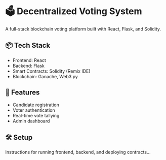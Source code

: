# 🗳️ Decentralized Voting System

A full-stack blockchain voting platform built with React, Flask, and Solidity.

## 📦 Tech Stack
- Frontend: React
- Backend: Flask
- Smart Contracts: Solidity (Remix IDE)
- Blockchain: Ganache, Web3.py

## 🚀 Features
- Candidate registration
- Voter authentication
- Real-time vote tallying
- Admin dashboard

## 🛠️ Setup
Instructions for running frontend, backend, and deploying contracts...
